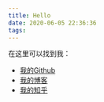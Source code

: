 ```yaml
---
title: Hello 
date: 2020-06-05 22:36:36
tags:
---
```


在这里可以找到我：

- [我的Github](https://github.com/douysu)
- [我的博客](https://blog.csdn.net/ModestBean)
- [我的知乎](https://zhuanlan.zhihu.com/c_1218472587279433728)